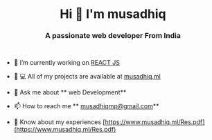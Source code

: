 <h1 align="center">Hi 👋 I'm musadhiq</h1>

<h3 align="center">A passionate web developer From India</h3>

<p align="left"> <img src="https://komarev.com/ghpvc/?username= musadhiq&label=Profile%20views&color=0e75b6&style=flat"alt="" musadhiq""/></p>

<p align="left"> <a href="https://github.com/ryo-ma/github-profile-trophy"><img src="https://github-profile-trophy.vercel.app/?username= musadhiq"alt="" musadhiq"" /></a> </p>

- 🔭 I’m currently working on [REACT JS]()




- 👨 ‍💻 All of my projects are available at [musadhiq.ml](musadhiq.ml)


- 💬 Ask me about ** web Development**

- 📫 How to reach me ** musadhiqmp@gmail.com**

- 📄 Know about my experiences [https://www.musadhiq.ml/Res.pdf](https://www.musadhiq.ml/Res.pdf)


<p  align="center" ><img align="center" src="https://github-readme-stats.vercel.app/api/top-langs?username=musadhiq&show_icons=true&locale=en&layout=compact" alt="" musadhiq""/></p>

<p  align="center" >&nbsp;<img align="center" src="https://github-readme-stats.vercel.app/api?username=musadhiq&show_icons=true&locale=en"alt=""musadhiq""/></p>

<p align="center" ><img align="center" src="https://github-readme-streak-stats.herokuapp.com/?user=musadhiq&" alt=""musadhiq""/></p
